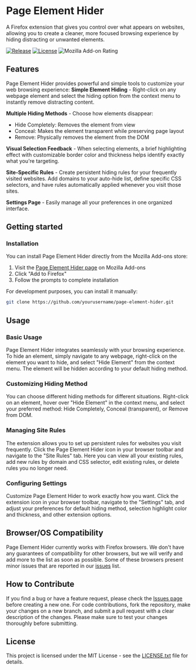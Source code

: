 # Page Element Hider

A Firefox extension that gives you control over what appears on websites, allowing you to create a cleaner, more focused browsing experience by hiding distracting or unwanted elements.

[![Release](https://img.shields.io/badge/release-v.1.0.0-blue.svg)](https://github.com/yognevoy/page-element-hider/releases/tag/v1.0.0)
[![License](https://img.shields.io/badge/license-MIT-green.svg)](https://github.com/yognevoy/page-element-hider/blob/master/LICENSE.txt)
![Mozilla Add-on Rating](https://img.shields.io/amo/rating/page-element-hider)

## Features

Page Element Hider provides powerful and simple tools to customize your web browsing experience:
**Simple Element Hiding** - Right-click on any webpage element and select the hiding option from the context menu to instantly remove distracting content. 

**Multiple Hiding Methods** - Choose how elements disappear:
- Hide Completely: Removes the element from view
- Conceal: Makes the element transparent while preserving page layout
- Remove: Physically removes the element from the DOM

**Visual Selection Feedback** - When selecting elements, a brief highlighting effect with customizable border color and thickness helps identify exactly what you're targeting.

**Site-Specific Rules** - Create persistent hiding rules for your frequently visited websites. Add domains to your auto-hide list, define specific CSS selectors, and have rules automatically applied whenever you visit those sites. 

**Settings Page** - Easily manage all your preferences in one organized interface.

## Getting started

### Installation

You can install Page Element Hider directly from the Mozilla Add-ons store:
1. Visit the [Page Element Hider page](https://addons.mozilla.org/ru/firefox/addon/page-element-hider/) on Mozilla Add-ons 
2. Click "Add to Firefox"
3. Follow the prompts to complete installation

For development purposes, you can install it manually:
```bash
git clone https://github.com/yourusername/page-element-hider.git
```

## Usage

### Basic Usage

Page Element Hider integrates seamlessly with your browsing experience. To hide an element, simply navigate to any webpage, right-click on the element you want to hide, and select "Hide Element" from the context menu. The element will be hidden according to your default hiding method.

### Customizing Hiding Method

You can choose different hiding methods for different situations. Right-click on an element, hover over "Hide Element" in the context menu, and select your preferred method: Hide Completely, Conceal (transparent), or Remove from DOM.

### Managing Site Rules

The extension allows you to set up persistent rules for websites you visit frequently. Click the Page Element Hider icon in your browser toolbar and navigate to the "Site Rules" tab. Here you can view all your existing rules, add new rules by domain and CSS selector, edit existing rules, or delete rules you no longer need.

### Configuring Settings

Customize Page Element Hider to work exactly how you want. Click the extension icon in your browser toolbar, navigate to the "Settings" tab, and adjust your preferences for default hiding method, selection highlight color and thickness, and other extension options.

## Browser/OS Compatibility

Page Element Hider currently works with Firefox browsers. We don't have any guarantees of compatibility for other browsers,
but we will verify and add more to the list as soon as possible.
Some of these browsers present minor issues that are reported in our
[issues](https://github.com/yognevoy/page-element-hider/issues) list.

## How to Contribute

If you find a bug or have a feature request, please check the [Issues page](https://github.com/yognevoy/page-element-hider/issues) before creating a new one. For code contributions, fork the repository, make your changes on a new branch, and submit a pull request with a clear description of the changes. Please make sure to test your changes thoroughly before submitting.

## License
This project is licensed under the MIT License - see the [LICENSE.txt](https://github.com/yognevoy/page-element-hider/blob/master/LICENSE.txt) file for details.

